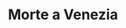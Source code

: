 ---
layout: post
title: Morte a Venezia
director: Luchino Visconti
year: 1971
cover: https://images.mubicdn.net/images/film/4296/cache-90905-1546750850/image-w1280.jpg
---